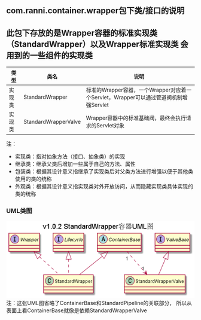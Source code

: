 ## com.ranni.container.wrapper包下类/接口的说明

此包下存放的是Wrapper容器的标准实现类（StandardWrapper）以及Wrapper标准实现类
会用到的一些组件的实现类
---

|类型|类名|说明|
|---|---|---|
|实现类|StandardWrapper|标准的Wrapper容器，一个Wrapper对应着一个Servlet，Wrapper可以通过管道阀机制增强Servlet|
|实现类|StandardWrapperValve|Wrapper容器中的标准基础阀，最终会执行请求的Servlet对象|

   
注：  
- 实现类：指对抽象方法（接口、抽象类）的实现
- 继承类：继承父类后增加一些属于自己的方法、属性
- 包装类：根据其设计意义指继承了实现类后对父类方法进行增强以便于其他类使用的类的统称
- 外观类：根据其设计意义指实现类对外开放访问，从而隐藏实现类具体实现的类的统称

### UML类图
![img](../../../../../../../uml/v1.0.2/wrapper.png)
注：这张UML图省略了ContainerBase和StandardPipeline的关联部分，
所以从表面上看ContainerBase就像是依赖StandardWrapperValve